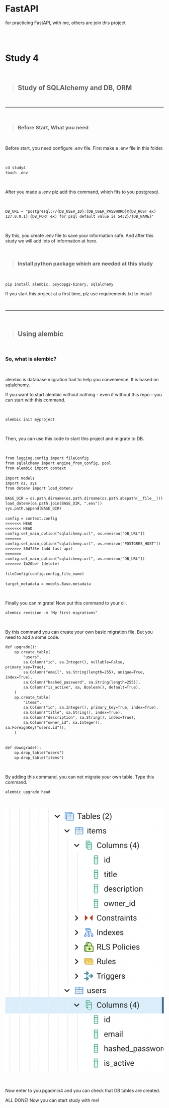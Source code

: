 # FastAPI
for practicing FastAPI,  with me, others are join this project

<br>
<br>

# Study 4

<br>

> ## Study of SQLAlchemy and DB, ORM

<br>

----

<br>

> ### Before Start, What you need

<br>

Before start, you need configure .env file.
First make a .env file in this folder.

<br>

```
cd study4
touch .env
```

<br>

After you made a .env plz add this command, which fits to you postgresql.

<br>

```
DB_URL = "postgresql://{DB_USER_ID}:{DB_USER_PASSWORD}@{DB_HOST ex) 127.0.0.1}:{DB_PORT ex) for psql default value is 5432}/{DB_NAME}"
```

<br>

By this, you create .env file to save your information safe. And after this study we will add lots of information at here.

<br>

> ### Install python package which are needed at this study

<br>

```
pip install alembic, psycopg2-binary, sqlalchemy
```

If you start this project at a first time, plz use requirements.txt to install

<br>

----

<br>

> ## Using alembic

<br>

### So, what is alembic? 

<br>

alembic is database migration tool to help you convenience. It is based on sqlalchemy.

If you want to start alembic without nothing - even if without this repo - you can start with this command. 

<br>

```
alembic init myproject
```

<br>

Then, you can use this code to start this project and migrate to DB.

<br>

```
from logging.config import fileConfig
from sqlalchemy import engine_from_config, pool
from alembic import context

import models
import os, sys
from dotenv import load_dotenv

BASE_DIR = os.path.dirname(os.path.dirname(os.path.abspath(__file__)))
load_dotenv(os.path.join(BASE_DIR, ".env"))
sys.path.append(BASE_DIR)

config = context.config
<<<<<<< HEAD
<<<<<<< HEAD
config.set_main_option("sqlalchemy.url", os.environ["DB_URL"])
=======
config.set_main_option("sqlalchemy.url", os.environ["POSTGRES_HOST"])
>>>>>>> 30d735e (add fast api)
=======
config.set_main_option("sqlalchemy.url", os.environ["DB_URL"])
>>>>>>> 1b20bef (delete)

fileConfig(config.config_file_name)

target_metadata = models.Base.metadata

```

<br>

Finally you can migrate! Now put this command to your cli.

```
alembic revision -m "My first migrations"
```

<br>

By this command you can create your own basic migration file. But you need to add a some code.

```
def upgrade():
    op.create_table(
        "users",
        sa.Column("id", sa.Integer(), nullable=False, primary_key=True),
        sa.Column("email", sa.String(length=255), unique=True, index=True),
        sa.Column("hashed_password", sa.String(length=255)),
        sa.Column("is_active", sa, Boolean(), default=True),
    )
    op.create_table(
        "items",
        sa.Column("id", sa.Integer(), primary_key=True, index=True),
        sa.Column("title", sa.String(), index=True),
        sa.Column("description", sa.String(), index=True),
        sa.Column("owner_id", sa.Integer(), sa.ForeignKey("users.id")),
    )


def downgrade():
    op.drop_table("users")
    op.drop_table("items")
```

<br>

By adding this command, you can not migrate your own table. Type this command.

```
alembic upgrade head
```

<br>

![](study4//images/1.png)

<br>

Now enter to you pgadmin4 and you can check that DB tables are created.

ALL DONE! Now you can start study with me!